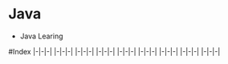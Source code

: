 # Java
- Java Learing

#Index
|-|-|-|
|-|-|-|
|-|-|-|
|-|-|-|
|-|-|-|
|-|-|-|
|-|-|-|
|-|-|-|
|-|-|-|
